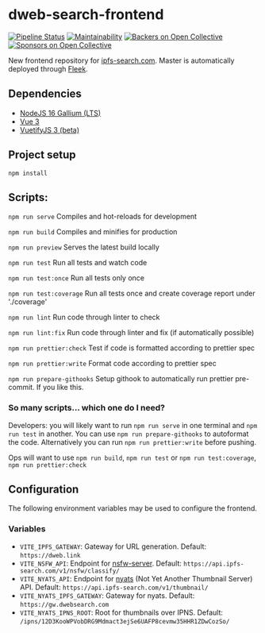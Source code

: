 # dweb-search-frontend

[![Pipeline Status](https://gitlab.com/ipfs-search.com/dweb-search-frontend/badges/master/pipeline.svg)](https://gitlab.com/ipfs-search.com/dweb-search-frontend/-/commits/master)
[![Maintainability](https://api.codeclimate.com/v1/badges/1373bd46347115e764d2/maintainability)](https://codeclimate.com/github/ipfs-search/dweb-search-frontend/maintainability)
[![Backers on Open Collective](https://opencollective.com/ipfs-search/backers/badge.svg)](#backers)
[![Sponsors on Open Collective](https://opencollective.com/ipfs-search/sponsors/badge.svg)](#sponsors)

New frontend repository for [ipfs-search.com](https://ipfs-search.com). Master is automatically deployed through [Fleek](https://fleek.co/).

## Dependencies

- [NodeJS 16 Gallium (LTS)](https://nodejs.org/)
- [Vue 3](https://vuejs.org/)
- [VuetifyJS 3 (beta)](https://next.vuetifyjs.com/)

## Project setup

```
npm install
```

## Scripts:

`npm run serve` Compiles and hot-reloads for development

`npm run build` Compiles and minifies for production

`npm run preview` Serves the latest build locally

`npm run test` Run all tests and watch code

`npm run test:once` Run all tests only once

`npm run test:coverage` Run all tests once and create coverage report under './coverage'

`npm run lint` Run code through linter to check

`npm run lint:fix` Run code through linter and fix (if automatically possible)

`npm run prettier:check` Test if code is formatted according to prettier spec

`npm run prettier:write` Format code according to prettier spec

`npm run prepare-githooks` Setup githook to automatically run prettier pre-commit. If you like this.

### So many scripts... which one do I need?

Developers: you will likely want to run `npm run serve` in one terminal and `npm run test` in another. You can use `npm run prepare-githooks` to autoformat the code. Alternatively you can run `npm run prettier:write` before pushing.

Ops will want to use `npm run build`, `npm run test` or `npm run test:coverage`, `npm run prettier:check`

## Configuration

The following environment variables may be used to configure the frontend.

### Variables

- `VITE_IPFS_GATEWAY`: Gateway for URL generation. Default: `https://dweb.link`
- `VITE_NSFW_API`: Endpoint for [nsfw-server](https://github.com/ipfs-search/nsfw-server). Default: `https://api.ipfs-search.com/v1/nsfw/classify/`
- `VITE_NYATS_API`: Endpoint for [nyats](https://github.com/ipfs-search/nyats) (Not Yet Another Thumbnail Server) API. Default: `https://api.ipfs-search.com/v1/thumbnail/`
- `VITE_NYATS_IPFS_GATEWAY`: Gateway for nyats. Default: `https://gw.dwebsearch.com`
- `VITE_NYATS_IPNS_ROOT`: Root for thumbnails over IPNS. Default: `/ipns/12D3KooWPVobDRG9Mdmact3ejSe6UAFP8cevmw35HHR1ZDwCozSo/`

